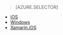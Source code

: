 > [AZURE.SELECTOR]
- [iOS](../articles/app-service-mobile-ios-push-notifications-to-users.md)
- [Windows](../articles/app-service-mobile-windows-store-dotnet-push-notifications-to-users.md)
- [Xamarin.iOS](../articles/app-service-mobile-xamarin-ios-push-notifications-to-user.md)

<!---HONumber=Nov15_HO1-->